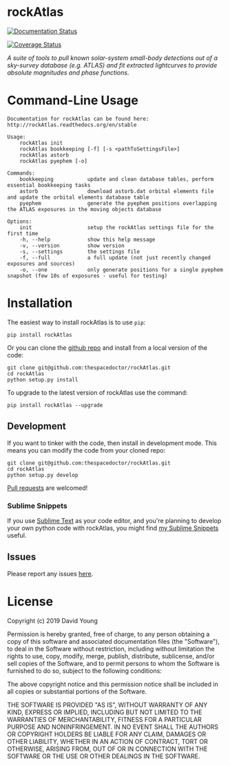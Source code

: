 rockAtlas
=========

[![Documentation Status](https://readthedocs.org/projects/rockAtlas/badge/)](http://rockAtlas.readthedocs.io/en/latest/?badge)

[![Coverage Status](https://cdn.rawgit.com/thespacedoctor/rockAtlas/master/coverage.svg)](https://cdn.rawgit.com/thespacedoctor/rockAtlas/master/htmlcov/index.html)

*A suite of tools to pull known solar-system small-body detections out of a sky-survey database (e.g. ATLAS) and fit extracted lightcurves to provide absolute magnitudes and phase functions*.

Command-Line Usage
==================

    Documentation for rockAtlas can be found here: http://rockAtlas.readthedocs.org/en/stable

    Usage:
        rockAtlas init
        rockAtlas bookkeeping [-f] [-s <pathToSettingsFile>]
        rockAtlas astorb
        rockAtlas pyephem [-o]

    Commands:
        bookkeeping           update and clean database tables, perform essential bookkeeping tasks
        astorb                download astorb.dat orbital elements file and update the orbital elements database table
        pyephem               generate the pyephem positions overlapping the ATLAS exposures in the moving objects database

    Options:
        init                  setup the rockAtlas settings file for the first time
        -h, --help            show this help message
        -v, --version         show version
        -s, --settings        the settings file
        -f, --full            a full update (not just recently changed exposures and sources)
        -o, --one             only generate positions for a single pyephem snapshot (few 10s of exposures - useful for testing)

<!--- Documentation
=============

Documentation for rockAtlas is hosted by [Read the
Docs](http://rockAtlas.readthedocs.org/en/stable/) (last [stable
version](http://rockAtlas.readthedocs.org/en/stable/) and [latest
version](http://rockAtlas.readthedocs.org/en/latest/)). --->

Installation
============

The easiest way to install rockAtlas is to use `pip`:

    pip install rockAtlas

Or you can clone the [github
repo](https://github.com/thespacedoctor/rockAtlas) and install from a
local version of the code:

    git clone git@github.com:thespacedoctor/rockAtlas.git
    cd rockAtlas
    python setup.py install

To upgrade to the latest version of rockAtlas use the command:

    pip install rockAtlas --upgrade

Development
-----------

If you want to tinker with the code, then install in development mode.
This means you can modify the code from your cloned repo:

    git clone git@github.com:thespacedoctor/rockAtlas.git
    cd rockAtlas
    python setup.py develop

[Pull requests](https://github.com/thespacedoctor/rockAtlas/pulls) are
welcomed!

### Sublime Snippets

If you use [Sublime Text](https://www.sublimetext.com/) as your code
editor, and you're planning to develop your own python code with
rockAtlas, you might find [my Sublime
Snippets](https://github.com/thespacedoctor/rockAtlas-Sublime-Snippets)
useful.

Issues
------

Please report any issues
[here](https://github.com/thespacedoctor/rockAtlas/issues).

License
=======

Copyright (c) 2019 David Young

Permission is hereby granted, free of charge, to any person obtaining a
copy of this software and associated documentation files (the
"Software"), to deal in the Software without restriction, including
without limitation the rights to use, copy, modify, merge, publish,
distribute, sublicense, and/or sell copies of the Software, and to
permit persons to whom the Software is furnished to do so, subject to
the following conditions:

The above copyright notice and this permission notice shall be included
in all copies or substantial portions of the Software.

THE SOFTWARE IS PROVIDED "AS IS", WITHOUT WARRANTY OF ANY KIND, EXPRESS
OR IMPLIED, INCLUDING BUT NOT LIMITED TO THE WARRANTIES OF
MERCHANTABILITY, FITNESS FOR A PARTICULAR PURPOSE AND NONINFRINGEMENT.
IN NO EVENT SHALL THE AUTHORS OR COPYRIGHT HOLDERS BE LIABLE FOR ANY
CLAIM, DAMAGES OR OTHER LIABILITY, WHETHER IN AN ACTION OF CONTRACT,
TORT OR OTHERWISE, ARISING FROM, OUT OF OR IN CONNECTION WITH THE
SOFTWARE OR THE USE OR OTHER DEALINGS IN THE SOFTWARE.
